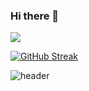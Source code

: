### Hi there 👋
![](https://komarev.com/ghpvc/?username=floki1250)


[![GitHub Streak](http://github-readme-streak-stats.herokuapp.com?user=floki1250&theme=dracula&hide_border=true&date_format=M%20j%5B%2C%20Y%5D)](https://git.io/streak-stats)


![header](https://capsule-render.vercel.app/api?text=Hi👋,I%m%floki&type=waving)

